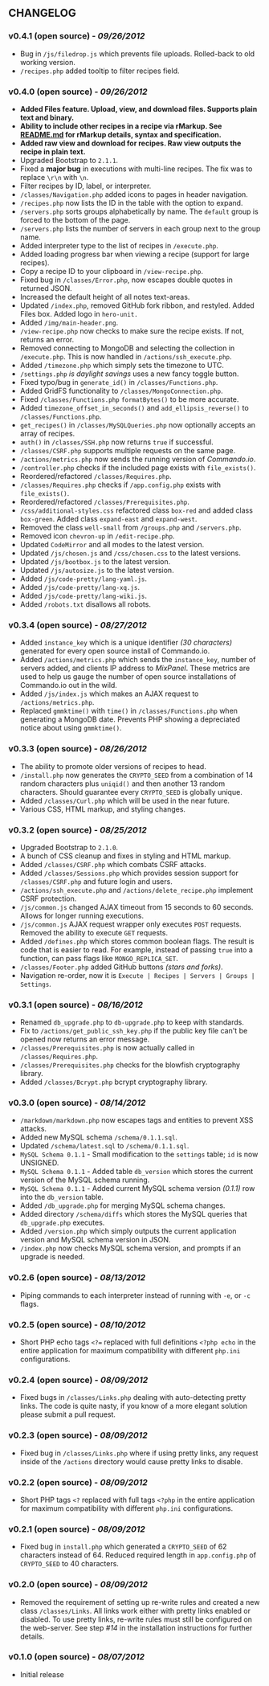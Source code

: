 ## CHANGELOG

### v0.4.1 (open source) - *09/26/2012*
- Bug in `/js/filedrop.js` which prevents file uploads. Rolled-back to old working version.
- `/recipes.php` added tooltip to filter recipes field.

### v0.4.0 (open source) - *09/26/2012*
- **Added Files feature. Upload, view, and download files. Supports plain text and binary.**
- **Ability to include other recipes in a recipe via rMarkup. See [README.md](https://github.com/nodesocket/commando#recipe-markup-rmarkup) for rMarkup details, syntax and specification.**
- **Added raw view and download for recipes. Raw view outputs the recipe in plain text.**
- Upgraded Bootstrap to `2.1.1`.
- Fixed a **major bug** in executions with multi-line recipes. The fix was to replace `\r\n` with `\n`.
- Filter recipes by ID, label, or interpreter.
- `/classes/Navigation.php` added icons to pages in header navigation.
- `/recipes.php` now lists the ID in the table with the option to expand.
- `/servers.php` sorts groups alphabetically by name. The `default` group is forced to the bottom of the page.
- `/servers.php` lists the number of servers in each group next to the group name.
- Added interpreter type to the list of recipes in `/execute.php`.
- Added loading progress bar when viewing a recipe (support for large recipes).
- Copy a recipe ID to your clipboard in `/view-recipe.php`.
- Fixed bug in `/classes/Error.php`, now escapes double quotes in returned JSON.
- Increased the default height of all notes text-areas.
- Updated `/index.php`, removed GitHub fork ribbon, and restyled. Added Files box. Added logo in `hero-unit.`
- Added `/img/main-header.png`.
- `/view-recipe.php` now checks to make sure the recipe exists. If not, returns an error.
- Removed connecting to MongoDB and selecting the collection in `/execute.php`. This is now handled in `/actions/ssh_execute.php`.
- Added `/timezone.php` which simply sets the timezone to UTC.
- `/settings.php` *is daylight savings* uses a new fancy toggle button.
- Fixed typo/bug in `generate_id()` in `/classes/Functions.php`.
- Added GridFS functionality to `/classes/MongoConnection.php`.
- Fixed `/classes/Functions.php` `formatBytes()` to be more accurate.
- Added `timezone_offset_in_seconds()` and `add_ellipsis_reverse()` to `/classes/Functions.php`.
- `get_recipes()` in `/classes/MySQLQueries.php` now optionally accepts an array of recipes.
- `auth()` in `/classes/SSH.php` now returns `true` if successful.
- `/classes/CSRF.php` supports multiple requests on the same page.
- `/actions/metrics.php` now sends the running version of *Commando.io*.
- `/controller.php` checks if the included page exists with `file_exists()`.
- Reordered/refactored `/classes/Requires.php`.
- `/classes/Requires.php` checks if `/app.config.php` exists with `file_exists()`.
- Reordered/refactored `/classes/Prerequisites.php`.
- `/css/additional-styles.css` refactored class `box-red` and added class `box-green`. Added class `expand-east` and `expand-west`.
- Removed the class `well-small` from `/groups.php` and `/servers.php`.
- Removed icon `chevron-up` in `/edit-recipe.php`.
- Updated `CodeMirror` and all modes to the latest version.
- Updated `/js/chosen.js` and `/css/chosen.css` to the latest versions.
- Updated `/js/bootbox.js` to the latest version.
- Updated `/js/autosize.js` to the latest version.
- Added `/js/code-pretty/lang-yaml.js`.
- Added `/js/code-pretty/lang-xq.js`.
- Added `/js/code-pretty/lang-wiki.js`.
- Added `/robots.txt` disallows all robots.

### v0.3.4 (open source) - *08/27/2012*
- Added `instance_key` which is a unique identifier *(30 characters)* generated for every open source install of Commando.io.
- Added `/actions/metrics.php` which sends the `instance_key`, number of servers added, and clients IP address to *MixPanel*. These metrics are used to help us gauge the number of open source installations of Commando.io out in the wild.
- Added `/js/index.js` which makes an AJAX request to `/actions/metrics.php`.
- Replaced `gmmktime()` with `time()` in `/classes/Functions.php` when generating a MongoDB date. Prevents PHP showing a depreciated notice about using `gmmktime()`.

### v0.3.3 (open source) - *08/26/2012*
- The ability to promote older versions of recipes to head.
- `/install.php` now generates the `CRYPTO_SEED` from a combination of 14 random characters plus `uniqid()` and then another 13 random characters. Should guarantee every `CRYPTO_SEED` is globally unique.
- Added `/classes/Curl.php` which will be used in the near future.
- Various CSS, HTML markup, and styling changes.

### v0.3.2 (open source) - *08/25/2012*
- Upgraded Bootstrap to `2.1.0`.
- A bunch of CSS cleanup and fixes in styling and HTML markup.
- Added `/classes/CSRF.php` which combats CSRF attacks.
- Added `/classes/Sessions.php` which provides session support for `/classes/CSRF.php` and future login and users.
- `/actions/ssh_execute.php` and `/actions/delete_recipe.php` implement CSRF protection.
- `/js/common.js` changed AJAX timeout from 15 seconds to 60 seconds. Allows for longer running executions.
- `/js/common.js` AJAX request wrapper only executes `POST` requests. Removed the ability to execute `GET` requests.
- Added `/defines.php` which stores common boolean flags. The result is code that is easier to read. For example, instead of passing `true` into a function, can pass flags like `MONGO_REPLICA_SET`.
- `/classes/Footer.php` added GitHub buttons *(stars and forks)*.
- Navigation re-order, now it is `Execute | Recipes | Servers | Groups | Settings`.
 
### v0.3.1 (open source) - *08/16/2012*
- Renamed `db_upgrade.php` to `db-upgrade.php` to keep with standards.
- Fix to `/actions/get_public_ssh_key.php` if the public key file can't be opened now returns an error message.
- `/classes/Prerequisites.php` is now actually called in `/classes/Requires.php`.
- `/classes/Prerequisites.php` checks for the blowfish cryptography library.
- Added `/classes/Bcrypt.php` bcrypt cryptography library.

### v0.3.0 (open source) - *08/14/2012*
- `/markdown/markdown.php` now escapes tags and entities to prevent XSS attacks.
- Added new MySQL schema `/schema/0.1.1.sql`.
- Updated `/schema/latest.sql` to `/schema/0.1.1.sql`.
- `MySQL Schema 0.1.1` - Small modification to the `settings` table; `id` is now UNSIGNED.
- `MySQL Schema 0.1.1` - Added table `db_version` which stores the current version of the MySQL schema running.
- `MySQL Schema 0.1.1` - Added current MySQL schema version *(0.1.1)* row into the `db_version` table.
- Added `/db_upgrade.php` for merging MySQL schema changes.
- Added directory `/schema/diffs` which stores the MySQL queries that `db_upgrade.php` executes.
- Added `/version.php` which simply outputs the current application version and MySQL schema version in JSON.
- `/index.php` now checks MySQL schema version, and prompts if an upgrade is needed.

### v0.2.6 (open source) - *08/13/2012*
- Piping commands to each interpreter instead of running with `-e`, or `-c` flags.

### v0.2.5 (open source) - *08/10/2012*	
- Short PHP echo tags `<?=` replaced with full definitions `<?php echo` in the entire application for maximum compatibility with different `php.ini` configurations.

### v0.2.4 (open source) - *08/09/2012*
- Fixed bugs in `/classes/Links.php` dealing with auto-detecting pretty links. The code is quite nasty, if you know of a more elegant solution please submit a pull request.

### v0.2.3 (open source) - *08/09/2012*
- Fixed bug in `/classes/Links.php` where if using pretty links, any request inside of the `/actions` directory would cause pretty links to disable.

### v0.2.2 (open source) - *08/09/2012*
- Short PHP tags `<?` replaced with full tags `<?php` in the entire application for maximum compatibility with different `php.ini` configurations.

### v0.2.1 (open source) - *08/09/2012*
- Fixed bug in `install.php` which generated a `CRYPTO_SEED` of 62 characters instead of 64. Reduced required length in `app.config.php` of `CRYPTO_SEED` to 40 characters.

### v0.2.0 (open source) - *08/09/2012*
- Removed the requirement of setting up re-write rules and created a new class `/classes/Links`. All links work either with pretty links enabled or disabled. To use pretty links, re-write rules must still be configured on the web-server. See step *#14* in the installation instructions for further details.

### v0.1.0 (open source) - *08/07/2012*
- Initial release